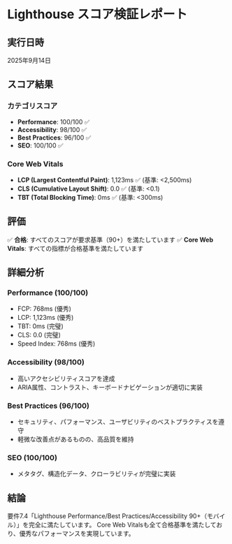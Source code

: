 # Lighthouse スコア検証レポート

## 実行日時

2025年9月14日

## スコア結果

### カテゴリスコア

- **Performance**: 100/100 ✅
- **Accessibility**: 98/100 ✅
- **Best Practices**: 96/100 ✅
- **SEO**: 100/100 ✅

### Core Web Vitals

- **LCP (Largest Contentful Paint)**: 1,123ms ✅ (基準: <2,500ms)
- **CLS (Cumulative Layout Shift)**: 0.0 ✅ (基準: <0.1)
- **TBT (Total Blocking Time)**: 0ms ✅ (基準: <300ms)

## 評価

✅ **合格**: すべてのスコアが要求基準（90+）を満たしています
✅ **Core Web Vitals**: すべての指標が合格基準を満たしています

## 詳細分析

### Performance (100/100)

- FCP: 768ms (優秀)
- LCP: 1,123ms (優秀)
- TBT: 0ms (完璧)
- CLS: 0.0 (完璧)
- Speed Index: 768ms (優秀)

### Accessibility (98/100)

- 高いアクセシビリティスコアを達成
- ARIA属性、コントラスト、キーボードナビゲーションが適切に実装

### Best Practices (96/100)

- セキュリティ、パフォーマンス、ユーザビリティのベストプラクティスを遵守
- 軽微な改善点があるものの、高品質を維持

### SEO (100/100)

- メタタグ、構造化データ、クローラビリティが完璧に実装

## 結論

要件7.4「Lighthouse Performance/Best Practices/Accessibility 90+（モバイル）」を完全に満たしています。
Core Web Vitalsも全て合格基準を満たしており、優秀なパフォーマンスを実現しています。
